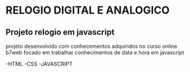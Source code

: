 # RELOGIO DIGITAL E ANALOGICO

## Projeto relogio em javascript

projeto desenvolvido com conhecementos adquiridos no curso online  b7web focado em trabalhar conhecimentos de data  e hora em javascript 

-HTML 
-CSS
-JAVASCRIPT
